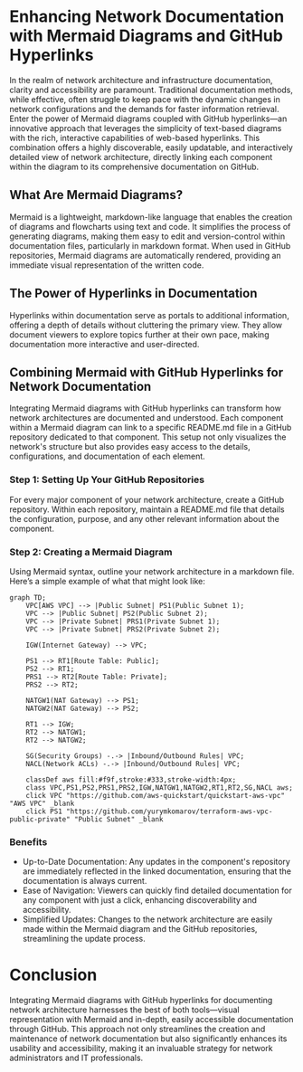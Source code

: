 # Enhancing Network Documentation with Mermaid Diagrams and GitHub Hyperlinks

In the realm of network architecture and infrastructure documentation, clarity and accessibility are paramount. Traditional documentation methods, while effective, often struggle to keep pace with the dynamic changes in network configurations and the demands for faster information retrieval. Enter the power of Mermaid diagrams coupled with GitHub hyperlinks—an innovative approach that leverages the simplicity of text-based diagrams with the rich, interactive capabilities of web-based hyperlinks. This combination offers a highly discoverable, easily updatable, and interactively detailed view of network architecture, directly linking each component within the diagram to its comprehensive documentation on GitHub.

## What Are Mermaid Diagrams?

Mermaid is a lightweight, markdown-like language that enables the creation of diagrams and flowcharts using text and code. It simplifies the process of generating diagrams, making them easy to edit and version-control within documentation files, particularly in markdown format. When used in GitHub repositories, Mermaid diagrams are automatically rendered, providing an immediate visual representation of the written code.

## The Power of Hyperlinks in Documentation

Hyperlinks within documentation serve as portals to additional information, offering a depth of details without cluttering the primary view. They allow document viewers to explore topics further at their own pace, making documentation more interactive and user-directed.

## Combining Mermaid with GitHub Hyperlinks for Network Documentation

Integrating Mermaid diagrams with GitHub hyperlinks can transform how network architectures are documented and understood. Each component within a Mermaid diagram can link to a specific README.md file in a GitHub repository dedicated to that component. This setup not only visualizes the network's structure but also provides easy access to the details, configurations, and documentation of each element.

### Step 1: Setting Up Your GitHub Repositories

For every major component of your network architecture, create a GitHub repository. Within each repository, maintain a README.md file that details the configuration, purpose, and any other relevant information about the component.

### Step 2: Creating a Mermaid Diagram

Using Mermaid syntax, outline your network architecture in a markdown file. Here’s a simple example of what that might look like:

```mermaid
graph TD;
    VPC[AWS VPC] --> |Public Subnet| PS1(Public Subnet 1);
    VPC --> |Public Subnet| PS2(Public Subnet 2);
    VPC --> |Private Subnet| PRS1(Private Subnet 1);
    VPC --> |Private Subnet| PRS2(Private Subnet 2);
    
    IGW(Internet Gateway) --> VPC;
    
    PS1 --> RT1[Route Table: Public];
    PS2 --> RT1;
    PRS1 --> RT2[Route Table: Private];
    PRS2 --> RT2;
    
    NATGW1(NAT Gateway) --> PS1;
    NATGW2(NAT Gateway) --> PS2;
    
    RT1 --> IGW;
    RT2 --> NATGW1;
    RT2 --> NATGW2;
    
    SG(Security Groups) -.-> |Inbound/Outbound Rules| VPC;
    NACL(Network ACLs) -.-> |Inbound/Outbound Rules| VPC;

    classDef aws fill:#f9f,stroke:#333,stroke-width:4px;
    class VPC,PS1,PS2,PRS1,PRS2,IGW,NATGW1,NATGW2,RT1,RT2,SG,NACL aws;
    click VPC "https://github.com/aws-quickstart/quickstart-aws-vpc" "AWS VPC" _blank
    click PS1 "https://github.com/yurymkomarov/terraform-aws-vpc-public-private" "Public Subnet" _blank
```

### Benefits

* Up-to-Date Documentation: Any updates in the component's repository are immediately reflected in the linked documentation, ensuring that the documentation is always current.
* Ease of Navigation: Viewers can quickly find detailed documentation for any component with just a click, enhancing discoverability and accessibility.
* Simplified Updates: Changes to the network architecture are easily made within the Mermaid diagram and the GitHub repositories, streamlining the update process.


# Conclusion

Integrating Mermaid diagrams with GitHub hyperlinks for documenting network architecture harnesses the best of both tools—visual representation with Mermaid and in-depth, easily accessible documentation through GitHub. This approach not only streamlines the creation and maintenance of network documentation but also significantly enhances its usability and accessibility, making it an invaluable strategy for network administrators and IT professionals.




